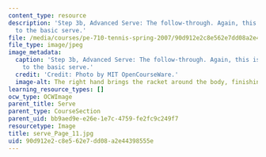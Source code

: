 ```yaml
---
content_type: resource
description: 'Step 3b, Advanced Serve: The follow-through. Again, this is very similar
  to the basic serve.'
file: /media/courses/pe-710-tennis-spring-2007/90d912e2c8e562e7dd08a2e44398555e_serve_Page_11.jpg
file_type: image/jpeg
image_metadata:
  caption: 'Step 3b, Advanced Serve: The follow-through. Again, this is very similar
    to the basic serve.'
  credit: 'Credit: Photo by MIT OpenCourseWare.'
  image-alt: The right hand brings the racket around the body, finishing the motion.
learning_resource_types: []
ocw_type: OCWImage
parent_title: Serve
parent_type: CourseSection
parent_uid: bb9aed9e-e26e-1e7c-4759-fe2fc9c249f7
resourcetype: Image
title: serve_Page_11.jpg
uid: 90d912e2-c8e5-62e7-dd08-a2e44398555e
---
```

